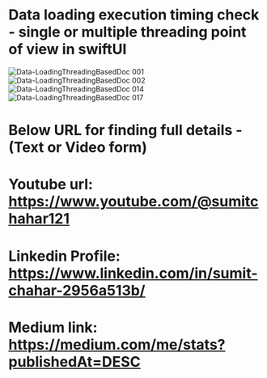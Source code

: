# Data loading execution timing check - single or multiple threading point of view in swiftUI

![Data-LoadingThreadingBasedDoc 001](https://github.com/user-attachments/assets/3e582443-9274-439e-9544-32c2fc2a7a46)
![Data-LoadingThreadingBasedDoc 002](https://github.com/user-attachments/assets/40048160-fd5b-49b5-95e2-cdeeb62e6c4a)
![Data-LoadingThreadingBasedDoc 014](https://github.com/user-attachments/assets/fcbf9e17-4a0f-42e4-9912-f7c3312c104d)
![Data-LoadingThreadingBasedDoc 017](https://github.com/user-attachments/assets/2c5db2ee-b55b-43fb-b638-39fec03600f5)

# Below URL for finding full details - (Text or Video form)

# Youtube url: https://www.youtube.com/@sumitchahar121

# Linkedin Profile: https://www.linkedin.com/in/sumit-chahar-2956a513b/

# Medium link: https://medium.com/me/stats?publishedAt=DESC
